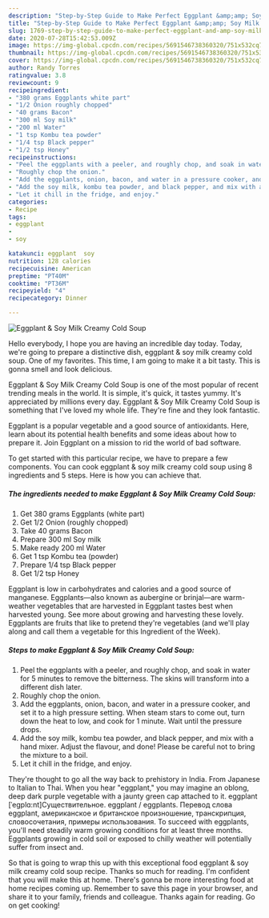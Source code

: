 ```yaml
---
description: "Step-by-Step Guide to Make Perfect Eggplant &amp;amp; Soy Milk Creamy Cold Soup"
title: "Step-by-Step Guide to Make Perfect Eggplant &amp;amp; Soy Milk Creamy Cold Soup"
slug: 1769-step-by-step-guide-to-make-perfect-eggplant-and-amp-soy-milk-creamy-cold-soup
date: 2020-07-28T15:42:53.009Z
image: https://img-global.cpcdn.com/recipes/5691546738360320/751x532cq70/eggplant-soy-milk-creamy-cold-soup-recipe-main-photo.jpg
thumbnail: https://img-global.cpcdn.com/recipes/5691546738360320/751x532cq70/eggplant-soy-milk-creamy-cold-soup-recipe-main-photo.jpg
cover: https://img-global.cpcdn.com/recipes/5691546738360320/751x532cq70/eggplant-soy-milk-creamy-cold-soup-recipe-main-photo.jpg
author: Randy Torres
ratingvalue: 3.8
reviewcount: 9
recipeingredient:
- "380 grams Eggplants white part"
- "1/2 Onion roughly chopped"
- "40 grams Bacon"
- "300 ml Soy milk"
- "200 ml Water"
- "1 tsp Kombu tea powder"
- "1/4 tsp Black pepper"
- "1/2 tsp Honey"
recipeinstructions:
- "Peel the eggplants with a peeler, and roughly chop, and soak in water for 5 minutes to remove the bitterness. The skins will transform into a different dish later."
- "Roughly chop the onion."
- "Add the eggplants, onion, bacon, and water in a pressure cooker, and set it to a high pressure setting. When steam stars to come out, turn down the heat to low, and cook for 1 minute. Wait until the pressure drops."
- "Add the soy milk, kombu tea powder, and black pepper, and mix with a hand mixer. Adjust the flavour, and done! Please be careful not to bring the mixture to a boil."
- "Let it chill in the fridge, and enjoy."
categories:
- Recipe
tags:
- eggplant
- 
- soy

katakunci: eggplant  soy 
nutrition: 128 calories
recipecuisine: American
preptime: "PT40M"
cooktime: "PT36M"
recipeyield: "4"
recipecategory: Dinner

---
```



![Eggplant &amp; Soy Milk Creamy Cold Soup](https://img-global.cpcdn.com/recipes/5691546738360320/751x532cq70/eggplant-soy-milk-creamy-cold-soup-recipe-main-photo.jpg)

Hello everybody, I hope you are having an incredible day today. Today, we're going to prepare a distinctive dish, eggplant &amp; soy milk creamy cold soup. One of my favorites. This time, I am going to make it a bit tasty. This is gonna smell and look delicious.

Eggplant &amp; Soy Milk Creamy Cold Soup is one of the most popular of recent trending meals in the world. It is simple, it's quick, it tastes yummy. It's appreciated by millions every day. Eggplant &amp; Soy Milk Creamy Cold Soup is something that I've loved my whole life. They're fine and they look fantastic.

Eggplant is a popular vegetable and a good source of antioxidants. Here, learn about its potential health benefits and some ideas about how to prepare it. Join Eggplant on a mission to rid the world of bad software.


To get started with this particular recipe, we have to prepare a few components. You can cook eggplant &amp; soy milk creamy cold soup using 8 ingredients and 5 steps. Here is how you can achieve that.

<!--inarticleads1-->

##### The ingredients needed to make Eggplant &amp; Soy Milk Creamy Cold Soup:

1. Get 380 grams Eggplants (white part)
1. Get 1/2 Onion (roughly chopped)
1. Take 40 grams Bacon
1. Prepare 300 ml Soy milk
1. Make ready 200 ml Water
1. Get 1 tsp Kombu tea (powder)
1. Prepare 1/4 tsp Black pepper
1. Get 1/2 tsp Honey


Eggplant is low in carbohydrates and calories and a good source of manganese. Eggplants—also known as aubergine or brinjal—are warm-weather vegetables that are harvested in Eggplant tastes best when harvested young. See more about growing and harvesting these lovely. Eggplants are fruits that like to pretend they&#39;re vegetables (and we&#39;ll play along and call them a vegetable for this Ingredient of the Week). 

<!--inarticleads2-->

##### Steps to make Eggplant &amp; Soy Milk Creamy Cold Soup:

1. Peel the eggplants with a peeler, and roughly chop, and soak in water for 5 minutes to remove the bitterness. The skins will transform into a different dish later.
1. Roughly chop the onion.
1. Add the eggplants, onion, bacon, and water in a pressure cooker, and set it to a high pressure setting. When steam stars to come out, turn down the heat to low, and cook for 1 minute. Wait until the pressure drops.
1. Add the soy milk, kombu tea powder, and black pepper, and mix with a hand mixer. Adjust the flavour, and done! Please be careful not to bring the mixture to a boil.
1. Let it chill in the fridge, and enjoy.


They&#39;re thought to go all the way back to prehistory in India. From Japanese to Italian to Thai. When you hear &#34;eggplant,&#34; you may imagine an oblong, deep dark purple vegetable with a jaunty green cap attached to it. eggplant [ˈeɡplɑ:nt]Существительное. eggplant / eggplants. Перевод слова eggplant, американское и британское произношение, транскрипция, словосочетания, примеры использования. To succeed with eggplants, you&#39;ll need steadily warm growing conditions for at least three months. Eggplants growing in cold soil or exposed to chilly weather will potentially suffer from insect and. 

So that is going to wrap this up with this exceptional food eggplant &amp; soy milk creamy cold soup recipe. Thanks so much for reading. I'm confident that you will make this at home. There's gonna be more interesting food at home recipes coming up. Remember to save this page in your browser, and share it to your family, friends and colleague. Thanks again for reading. Go on get cooking!
